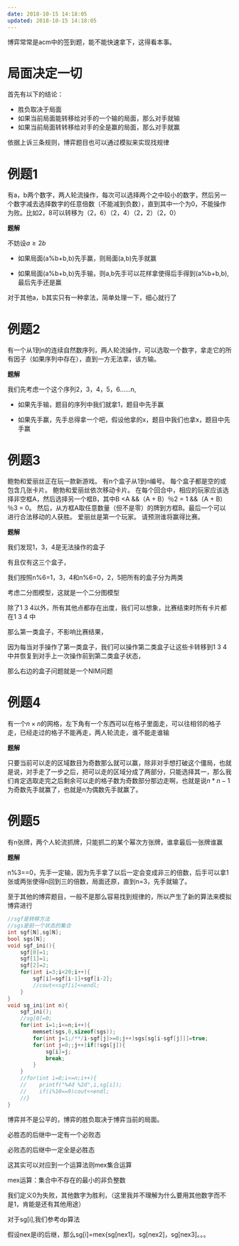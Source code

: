 ```yaml
---
date: 2018-10-15 14:18:05
updated: 2018-10-15 14:18:05
---
```




博弈常常是acm中的签到题，能不能快速拿下，这得看本事。

# 局面决定一切

首先有以下的结论：

- 胜负取决于局面
- 如果当前局面能转移给对手的一个输的局面，那么对手就输
- 如果当前局面转转移给对手的全是赢的局面，那么对手就赢


依据上诉三条规则，博弈题目也可以通过模拟来实现找规律



# 例题1

有a，b两个数字，两人轮流操作，每次可以选择两个之中较小的数字，然后另一个数字减去选择数字的任意倍数（不能减到负数），直到其中一个为0，不能操作为败。比如2，8可以转移为（2，6）（2，4）（2，2）（2，0）

**题解**

不妨设$a\ge 2b$

- 如果局面(a%b+b,b)先手赢，则局面(a,b)先手就赢

- 如果局面(a%b+b,b)先手输，则a,b先手可以花样拿使得后手得到(a%b+b,b), 最后先手还是赢

对于其他a，b其实只有一种拿法，简单处理一下，细心就行了



# 例题2

有一个从1到n的连续自然数序列，两人轮流操作，可以选取一个数字，拿走它的所有因子（如果序列中存在），直到一方无法拿，该方输。

**题解**

我们先考虑一个这个序列2，3，4，5，6......n,

- 如果先手输，题目的序列中我们就拿1，题目中先手赢

- 如果先手赢，先手总得拿一个吧，假设他拿的x，题目中我们也拿x，题目中先手赢



# 例题3

鲍勃和爱丽丝正在玩一款新游戏。 有n个盒子从1到n编号。 每个盒子都是空的或包含几张卡片。 鲍勃和爱丽丝依次移动卡片。 在每个回合中，相应的玩家应该选择非空框A，然后选择另一个框B，其中B <A &&（A + B）％2 = 1 &&（A + B）％3 = 0。 然后，从方框A取任意数量（但不是零）的牌到方框B。最后一个可以进行合法移动的人获胜。 爱丽丝是第一个玩家。 请预测谁将赢得比赛。

**题解**

我们发现1，3，4是无法操作的盒子

有且仅有这三个盒子，

我们按照n%6=1，3，4和n%6=0，2，5把所有的盒子分为两类

考虑二分图模型，这就是一个二分图模型

除了1 3 4以外，所有其他点都存在出度，我们可以想象，比赛结束时所有卡片都在1 3 4 中

那么第一类盒子，不影响比赛结果，

因为每当对手操作了第一类盒子，我们可以操作第二类盒子让这些卡转移到1 3 4 中并恢复到对手上一次操作前到第二类盒子状态，

那么右边的盒子问题就是一个NIM问题



# 例题4

有一个$n\times n$的网格，左下角有一个东西可以在格子里面走，可以往相邻的格子走，已经走过的格子不能再走，两人轮流走，谁不能走谁输

**题解**

只要当前可以走的区域数目为奇数那么就可以赢，除非对手想打破这个僵局，也就是说，对手走了一步之后，把可以走的区域分成了两部分，只能选择其一，那么我们肯定选取走完之后剩余可以走的格子数为奇数部分那边走啊，也就是说$n*n-1$为奇数先手就赢了，也就是n为偶数先手就赢了。

# 例题5

有n张牌，两个人轮流抓牌，只能抓二的某个幂次方张牌，谁拿最后一张牌谁赢

**题解**

n%3==0，先手一定输，因为先手拿了以后一定会变成非三的倍数，后手可以拿1张或两张使得n回到三的倍数，局面还原，直到n=3，先手就输了。

至于其他的博弈题目，一般不是那么容易找到规律的，所以产生了新的算法来模拟博弈进行

```c++
//sgf是转移方法
//sgs是前一个状态的集合
int sgf[N],sg[N];
bool sgs[N];
void sgf_ini(){
    sgf[0]=1;
    sgf[1]=1;
    sgf[2]=2;
    for(int i=3;i<20;i++){
        sgf[i]=sgf[i-1]+sgf[i-2];
        //cout<<sgf[i]<<endl;
    }
}
void sg_ini(int n){
    sgf_ini();
    //sg[0]=0;
    for(int i=1;i<=n;i++){
        memset(sgs,0,sizeof(sgs));
        for(int j=1;/**/i-sgf[j]>=0;j++)sgs[sg[i-sgf[j]]]=true;
        for(int j=0;;j++)if(!sgs[j]){
            sg[i]=j;
            break;
        }
    }
    //for(int i=0;i<=n;i++){
    //    printf("%4d %2d",i,sg[i]);
    //    if(i%10==9)cout<<endl;
    //}
}
```

博弈并不是公平的，博弈的胜负取决于博弈当前的局面。

必胜态的后继中一定有一个必败态

必败态的后继中一定全是必胜态

 

这其实可以对应到一个运算法则mex集合运算

mex运算：集合中不存在的最小的非负整数

我们定义0为失败，其他数字为胜利，（这里我并不理解为什么要用其他数字而不是1，肯能是还有其他用途）

对于sg[i],我们参考dp算法

假设nex是i的后继，那么sg[i]=mex{sg[nex1]，sg[nex2]，sg[nex3]。。。